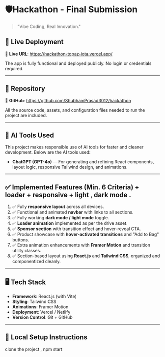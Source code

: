 # 🛡️Hackathon - Final Submission

> "Vibe Coding, Real Innovation."

## 🚀 Live Deployment

🔗 **Live URL**: https://hackathon-topaz-iota.vercel.app/

The app is fully functional and deployed publicly. No login or credentials required.

---

## 📁 Repository

🔗 **GitHub**: https://github.com/ShubhamPrasad3012/hackathon

All the source code, assets, and configuration files needed to run the project are included.

---

## 🧠 AI Tools Used

This project makes responsible use of AI tools for faster and cleaner development. Below are the AI tools used:

- **ChatGPT (GPT-4o)** — For generating and refining React components, layout logic, responsive Tailwind design, and animations.

---

## ✅ Implemented Features (Min. 6 Criteria) + loader + responsive + light , dark mode .

1. ✅ Fully **responsive layout** across all devices.
2. ✅ Functional and animated **navbar** with links to all sections.
3. ✅ Fully working **dark mode / light mode** toggle.
4. ✅ **Loader animation** implemented as per the drive asset.
5. ✅ **Sponsor section** with transition effect and hover-reveal CTA.
6. ✅ Product showcase with **hover-activated transitions** and "Add to Bag" buttons.
7. ✅ Extra animation enhancements with **Framer Motion** and transition utility classes.
8. ✅ Section-based layout using **React.js** and **Tailwind CSS**, organized and componentized cleanly.

---

## 🖥️ Tech Stack

- **Framework**: React.js (with Vite)
- **Styling**: Tailwind CSS
- **Animations**: Framer Motion
- **Deployment**: Vercel / Netlify
- **Version Control**: Git + GitHub

---

## 🔧 Local Setup Instructions

clone the project ,
npm start

